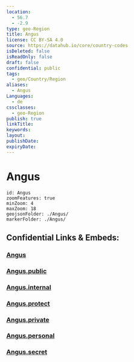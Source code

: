 ```yaml
---
location:
  - 56.7
  - -2.9
type: geo-Region
title: Angus
license: CC BY-SA 4.0
source: https://datahub.io/core/country-codes
isDeleted: false
isReadOnly: false
draft: false
confidential: public
tags:
  - geo/Country/Region
aliases:
  - Angus
Languages:
  - de
cssclasses:
  - geo-Region
publish: true
linkTitle:
keywords:
layout:
publishDate:
expiryDate:
---
```


# Angus

```leaflet
id: Angus
zoomFeatures: true 
minZoom: 4 
maxZoom: 18
geojsonFolder: ./Angus/
markerFolder: ./Angus/
```


## Confidential Links & Embeds: 

### [Angus](/_Standards/Earth/Continent/Europe/Europe~North/UK/Scotland/counties~Scotland/Angus.md) 

### [Angus.public](/_public/Earth/Continent/Europe/Europe~North/UK/Scotland/counties~Scotland/Angus.public.md) 

### [Angus.internal](/_internal/Earth/Continent/Europe/Europe~North/UK/Scotland/counties~Scotland/Angus.internal.md) 

### [Angus.protect](/_protect/Earth/Continent/Europe/Europe~North/UK/Scotland/counties~Scotland/Angus.protect.md) 

### [Angus.private](/_private/Earth/Continent/Europe/Europe~North/UK/Scotland/counties~Scotland/Angus.private.md) 

### [Angus.personal](/_personal/Earth/Continent/Europe/Europe~North/UK/Scotland/counties~Scotland/Angus.personal.md) 

### [Angus.secret](/_secret/Earth/Continent/Europe/Europe~North/UK/Scotland/counties~Scotland/Angus.secret.md)


